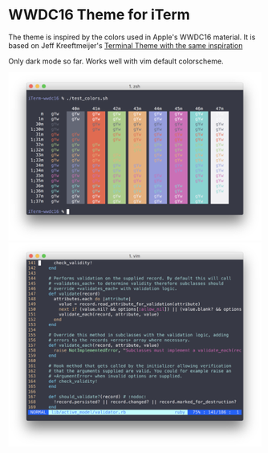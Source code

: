 # WWDC16 Theme for iTerm

The theme is inspired by the colors used in Apple's WWDC16 material. It is based
on Jeff Kreeftmeijer's [Terminal Theme with the same
inspiration](https://github.com/jeffkreeftmeijer/wwdc16.terminal)

Only dark mode so far. Works well with vim default colorscheme.

![Screen Shot](https://github.com/effkay/iTerm-wwdc16/raw/master/screenshot.png)
![Screen Shot](https://github.com/effkay/iTerm-wwdc16/raw/master/screenshot-vim.png)
